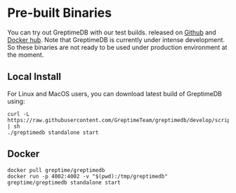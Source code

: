 # Pre-built Binaries

You can try out GreptimeDB with our test builds.
released on
[Github](https://github.com/GreptimeTeam/greptimedb/releases/tag/v0.1.0-alpha.3)
and [Docker hub](https://hub.docker.com/r/greptime/greptimedb). Note that
GreptimeDB is currently under intense development.
So these binaries are not ready to be used under production environment at the moment.

## Local Install

For Linux and MacOS users, you can download latest build of GreptimeDB using:

```shell
curl -L https://raw.githubusercontent.com/GreptimeTeam/greptimedb/develop/scripts/install.sh | sh
./greptimedb standalone start
```

## Docker

```shell
docker pull greptime/greptimedb
docker run -p 4002:4002 -v "$(pwd):/tmp/greptimedb" greptime/greptimedb standalone start
```
